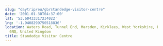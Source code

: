 ```yaml
---
slug: "daytrip/eu/gb/standedge-visitor-centre"
date: '2001-01-30T04:37:00'
lat: '53.60433317234022'
lng: '-1.9408299750518836'
location: Waters Road, Tunnel End, Marsden, Kirklees, West Yorkshire, England, HD7
  6NQ, United Kingdom
title: Standedge Visitor Centre
---
```



